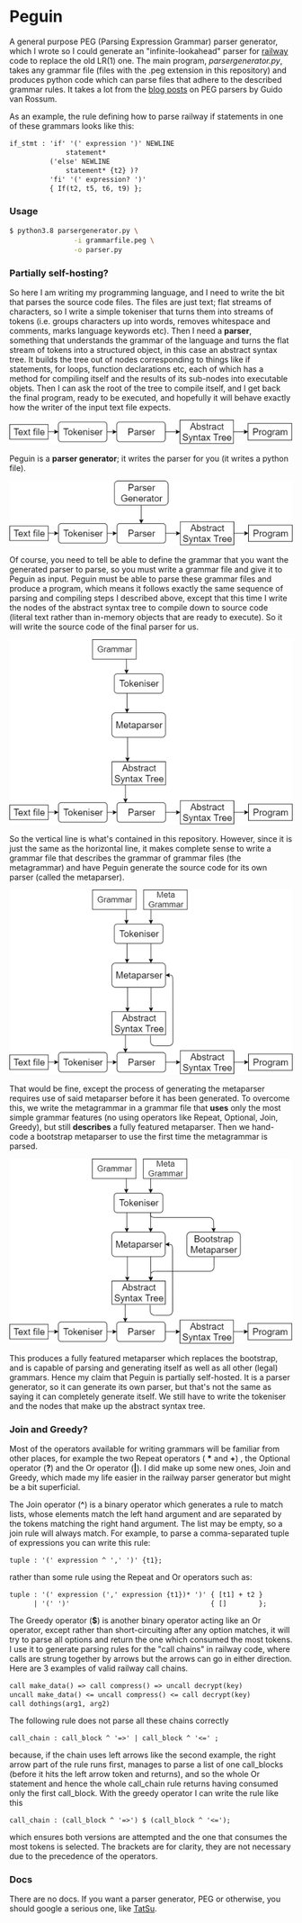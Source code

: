 # Peguin 

A general purpose PEG (Parsing Expression Grammar) parser generator, which I wrote so I could generate an "infinite-lookahead" parser for [railway](https://github.com/jndean/railway) code to replace the old LR(1) one. The main program, _parsergenerator.py_, takes any grammar file (files with the .peg extension in this repository) and produces python code which can parse files that adhere to the described grammar rules. It takes a lot from the [blog posts](https://medium.com/@gvanrossum_83706/peg-parsers-7ed72462f97c) on PEG parsers by Guido van Rossum.

As an example, the rule defining how to parse railway if statements in one of these grammars looks like this:

```peg
if_stmt : 'if' '(' expression ')' NEWLINE
              statement*
          ('else' NEWLINE
              statement* {t2} )?
          'fi' '(' expression? ')'
          { If(t2, t5, t6, t9) };
```

### Usage

```bash
$ python3.8 parsergenerator.py \
                -i grammarfile.peg \
                -o parser.py
```

### Partially self-hosting?

So here I am writing my programming language, and I need to write the bit that parses the source code files. The files are just text; flat streams of characters, so I write a simple tokeniser that turns them into streams of tokens (i.e. groups characters up into words, removes whitespace and comments, marks language keywords etc). Then I need a **parser**, something that understands the grammar of the language and turns the flat stream of tokens into a structured object, in this case an abstract syntax tree. It builds the tree out of nodes corresponding to things like if statements, for loops, function declarations etc, each of which has a method for compiling itself and the results of its sub-nodes into executable objets. Then I can ask the root of the tree to compile itself, and I get back the final program, ready to be executed, and hopefully it will behave exactly how the writer of the input text file expects.

![](imgs/Parser.png)

Peguin is a **parser generator**; it writes the parser for you (it writes a python file).

![](imgs/ParserGeneratorOnly.png)

Of course, you need to tell be able to define the grammar that you want the generated parser to parse, so you must write a grammar file and give it to Peguin as input. Peguin must be able to parse these grammar files and produce a program, which means it follows exactly the same sequence of parsing and compiling steps I described above, except that this time I write the nodes of the abstract syntax tree to compile down to source code (literal text rather than in-memory objects that are ready to execute). So it will write the source code of the final parser for us. 

![](imgs/MetaParser.png)

So the vertical line is what's contained in this repository. However, since it is just the same as the horizontal line, it makes complete sense to write a grammar file that describes the grammar of grammar files (the metagrammar) and have Peguin generate the source code for its own parser (called the metaparser).

![](imgs/MetaParserGenerator.png)

That would be fine, except the process of generating the metaparser requires use of said metaparser before it has been generated. To overcome this, we write the metagrammar in a grammar file that __uses__ only the most simple grammar features (no using operators like Repeat, Optional, Join, Greedy), but still __describes__ a fully featured metaparser. Then we hand-code a bootstrap metaparser to use the first time the metagrammar is parsed.

![](imgs/BootstrapMetaParser.png)

This produces a fully featured metaparser which replaces the bootstrap, and is capable of parsing and generating itself as well as all other (legal) grammars. Hence my claim that Peguin is partially self-hosted. It is a parser generator, so it can generate its own parser, but that's not the same as saying it can completely generate itself. We still have to write the tokeniser and the nodes that make up the abstract syntax tree.



### Join and Greedy?

Most of the operators available for writing grammars will be familiar from other places, for example the two Repeat operators ( __*__ and __+__) , the Optional operator (__?__) and the Or operator (__|__). I did make up some new ones, Join and Greedy, which made my life easier in the railway parser generator but might be a bit superficial. 

The Join operator (__^__) is a binary operator which generates a rule to match lists, whose elements match the left hand argument and are separated by the tokens matching the right hand argument. The list may be empty, so a join rule will always match. For example, to parse a comma-separated tuple of expressions you can write this rule:

```PEG
tuple : '(' expression ^ ',' ')' {t1};
```

rather than some rule using the Repeat and Or operators such as:

```PEG
tuple : '(' expression (',' expression {t1})* ')' { [t1] + t2 }
      | '(' ')'                                   { []        };
```

The Greedy operator (__$__) is another binary operator acting like an Or operator, except rather than short-circuiting after any option matches, it will try to parse all options and return the one which consumed the most tokens. I use it to generate parsing rules for the "call chains" in railway code, where calls are strung together by arrows but the arrows can go in either direction. Here are 3 examples of valid railway call chains.

```railway
call make_data() => call compress() => uncall decrypt(key)
uncall make_data() <= uncall compress() <= call decrypt(key)
call dothings(arg1, arg2)
```

The following rule does not parse all these chains correctly

```PEG
call_chain : call_block ^ '=>' | call_block ^ '<=' ;
```

because, if the chain uses left arrows like the second example, the right arrow part of the rule runs first, manages to parse a list of one call_blocks (before it hits the left arrow token and returns), and so the whole Or statement and hence the whole call_chain rule returns having consumed only the first call_block. With the greedy operator I can write the rule like this

```PEG
call_chain : (call_block ^ '=>') $ (call_block ^ '<=');
```

which ensures both versions are attempted and the one that consumes the most tokens is selected. The brackets are for clarity, they are not necessary due to the precedence of the operators.

### Docs

There are no docs. If you want a parser generator, PEG or otherwise, you should google a serious one, like [TatSu](https://github.com/neogeny/TatSu).